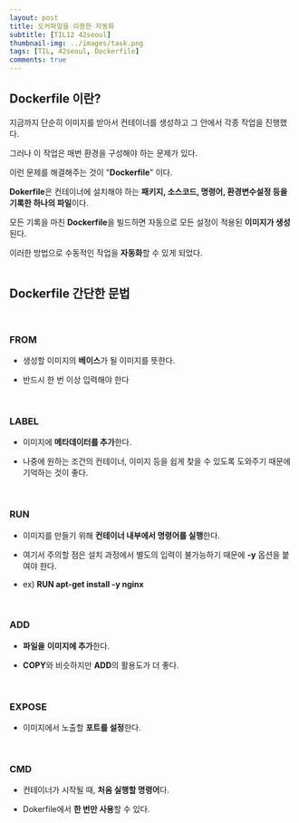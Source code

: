 ```yaml
---
layout: post
title: 도커파일을 이용한 자동화
subtitle: [TIL12 42seoul]
thumbnail-img: ../images/task.png
tags: [TIL, 42seoul, Dockerfile]
comments: true
---
```

## Dockerfile 이란?

지금까지 단순히 이미지를 받아서 컨테이너를 생성하고 그 안에서 각종 작업을 진행했다.  

그러나 이 작업은 매번 환경을 구성해야 하는 문제가 있다.  

이런 문제를 해결해주는 것이 "**Dockerfile**" 이다.  

**Dokerfile**은 컨테이너에 설치해야 하는 **패키지, 소스코드, 명령어, 환경변수설정 등을 기록한 하나의 파일**이다.  

모든 기록을 마친 **Dockerfile**을 빌드하면 자동으로 모든 설정이 적용된 **이미지가 생성**된다.  

이러한 방법으로 수동적인 작업을 **자동화**할 수 있게 되었다.  
<br>

## Dockerfile 간단한 문법  
<br>

### FROM

- 생성할 이미지의 **베이스**가 될 이미지를 뜻한다.

- 반드시 한 번 이상 입력해야 한다  
<br>

### LABEL

- 이미지에 **메타데이터를 추가**한다.

- 나중에 원하는 조건의 컨테이너, 이미지 등을 쉽게 찾을 수 있도록 도와주기 때문에 기억하는 것이 좋다.  
<br>

### RUN

- 이미지를 만들기 위해 **컨테이너 내부에서 명령어를 실행**한다.

- 여기서 주의할 점은 설치 과정에서 별도의 입력이 불가능하기 때문에 **-y** 옵션을 붙여야 한다.

- ex) **RUN apt-get install -y nginx**  
<br>

### ADD

- **파일을** **이미지에 추가**한다.

- **COPY**와 비슷하지만 **ADD**의 활용도가 더 좋다.  
<br>

### EXPOSE

- 이미지에서 노출할 **포트를 설정**한다.  
<br>

### CMD

- 컨테이너가 시작될 때, **처음 실행할 명령어**다.

- Dokerfile에서 **한 번만 사용**할 수 있다.